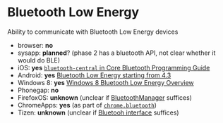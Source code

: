 # Bluetooth Low Energy
Ability to communicate with Bluetooth Low Energy devices

* browser: **no**
* sysapp: **planned**? (phase 2 has a bluetooth API, not clear whether it would do BLE)
* iOS: **yes** [`bluetooth-central` in Core Bluetooth Programming Guide](https://developer.apple.com/library/ios/documentation/NetworkingInternetWeb/Conceptual/CoreBluetooth_concepts/CoreBluetoothBackgroundProcessingForIOSApps/PerformingTasksWhileYourAppIsInTheBackground.html#//apple_ref/doc/uid/TP40013257-CH7-SW1)
* Android: **yes** [Bluetooth Low Energy starting from 4.3](http://developer.android.com/guide/topics/connectivity/bluetooth-le.html)
* Windows 8:  **yes** [Windows 8 Bluetooth Low Energy Overview](http://msdn.microsoft.com/en-us/library/windows/hardware/hh450825%28v=vs.85%29.aspx)
* Phonegap: **no**
* FirefoxOS: **unknown** (unclear if [BluetoothManager](https://wiki.mozilla.org/WebAPI/WebBluetooth) suffices)
* ChromeApps: **yes** (as part of [`chrome.bluetooth`](http://developer.chrome.com/apps/bluetooth))
* Tizen: **unknown** (unclear if [Bluetooh interface](https://developer.tizen.org/dev-guide/2.2.0/org.tizen.web.device.apireference/tizen/bluetooth.html) suffices)